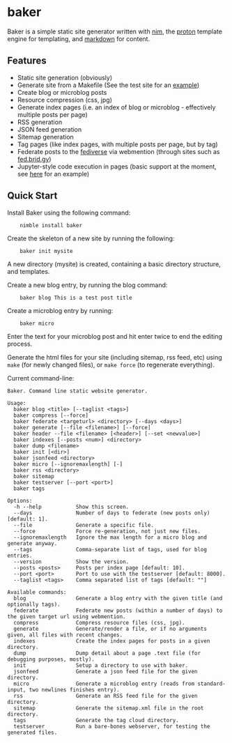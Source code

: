 baker
=====

Baker is a simple static site generator written with [nim](https://nim-lang.org), the [proton](https://github.com/jasonrbriggs/proton) template engine for templating, and [markdown](http://daringfireball.net/projects/markdown/‎) for content.

Features
--------

* Static site generation (obviously)
* Generate site from a Makefile (See the test site for an [example](https://github.com/jasonrbriggs/baker/blob/master/test/testsite/Makefile))
* Create blog or microblog posts
* Resource compression (css, jpg)
* Generate index pages (i.e. an index of blog or microblog - effectively multiple posts per page)
* RSS generation
* JSON feed generation
* Sitemap generation
* Tag pages (like index pages, with multiple posts per page, but by tag)
* Federate posts to the [fediverse](https://en.wikipedia.org/wiki/Fediverse) via webmention (through sites such as [fed.brid.gy](https://fed.brid.gy/))
* Jupyter-style code execution in pages (basic support at the moment, see [here](https://github.com/jasonrbriggs/baker/blob/master/test/testsite/notebook/notebook.text) for an example)


Quick Start
-----------

Install Baker using the following command:
```
    nimble install baker
```

Create the skeleton of a new site by running the following:
```
    baker init mysite
```

A new directory (mysite) is created, containing a basic directory structure, and templates.

Create a new blog entry, by running the blog command:
```
    baker blog This is a test post title
```

Create a microblog entry by running:
```
    baker micro
```
Enter the text for your microblog post and hit enter twice to end the editing process.

Generate the html files for your site (including sitemap, rss feed, etc) using `make` (for newly changed files),
or `make force` (to regenerate everything).

Current command-line:

```
Baker. Command line static website generator.

Usage:
  baker blog <title> [--taglist <tags>]
  baker compress [--force]
  baker federate <targeturl> <directory> [--days <days>]
  baker generate [--file <filename>] [--force]
  baker header --file <filename> [<header>] [--set <newvalue>]
  baker indexes [--posts <num>] <directory>
  baker dump <filename>
  baker init [<dir>]
  baker jsonfeed <directory>
  baker micro [--ignoremaxlength] [-]
  baker rss <directory>
  baker sitemap
  baker testserver [--port <port>]
  baker tags

Options:
  -h --help           Show this screen.
  --days              Number of days to federate (new posts only) [default: 1].
  --file              Generate a specific file.
  --force             Force re-generation, not just new files.
  --ignoremaxlength   Ignore the max length for a micro blog and generate anyway.
  --tags              Comma-separate list of tags, used for blog entries.
  --version           Show the version.
  --posts <posts>     Posts per index page [default: 10].
  --port <port>       Port to use with the testserver [default: 8000].
  --taglist <tags>    Comma separated list of tags [default: ""]

Available commands:
  blog                Generate a blog entry with the given title (and optionally tags).
  federate            Federate new posts (within a number of days) to the given target url using webmention.
  compress            Compress resource files (css, jpg).
  generate            Generate/render a file, or if no arguments given, all files with recent changes.
  indexes             Create the index pages for posts in a given directory.
  dump                Dump detail about a page .text file (for debugging purposes, mostly).
  init                Setup a directory to use with baker.
  jsonfeed            Generate a json feed file for the given directory.
  micro               Generate a microblog entry (reads from standard-input, two newlines finishes entry).
  rss                 Generate an RSS feed file for the given directory.
  sitemap             Generate the sitemap.xml file in the root directory.
  tags                Generate the tag cloud directory.
  testserver          Run a bare-bones webserver, for testing the generated files.
```
